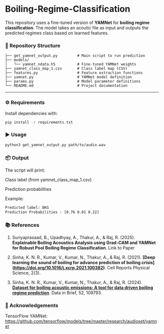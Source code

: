 # Boiling-Regime-Classification

This repository uses a fine-tuned version of **YAMNet** for **boiling regime classification**. The model takes an acoutic file as input and outputs the predicted regimes class based on learned features.

### 📁 Repository Structure
```
├── get_yamnet_output.py         # Main script to run prediction
├── models/
│   └── yamnet_ndata.h5          # Fine-tuned YAMNet weights
├── yamnet_class_map_1.csv       # Class label map (CSV)
├── features.py                  # Feature extraction functions
├── yamnet.py                    # YAMNet model definition
├── params.py                    # Model parameter definitions
└── README.md                    # Project documentation
```
---

### ⚙️ Requirements

Install dependencies with:

```bash
pip install -r requirements.txt
```
### ▶️ Usage
```bash
python3 get_yamnet_output.py path/to/audio.wav
```
### 📦 Output

The script will print:

Class label (from yamnet_class_map_1.csv)

Prediction probabilities

Example:
``` bash
Predicted label: BKG
Prediction Probabilities : [0.76 0.01 0.22]
```

### 📚 References

1.  Suriyaprasaad, B., Upadhyay, A., Thakur, A., & Raj, R. (2025). **Explainable Boiling Acoustics Analysis using Grad-CAM and YAMNet for Robust Pool Boiling Regime Classification**. Link to Paper

2.  Sinha, K. N. R., Kumar, V., Kumar, N., Thakur, A., & Raj, R. (2021). **[Deep learning the sound of boiling for advance prediction of boiling crisis] (https://doi.org/10.1016/j.xcrp.2021.100382)**. Cell Reports Physical Science, 2(3).
  
3.  Sinha, K. N. R., Kumar, V., Kumar, N., Thakur, A., & Raj, R. (2024). **[Dataset for boiling acoustic emissions: A tool for data driven boiling regime prediction](https://doi.org/10.1016/j.dib.2023.109793)**. Data in Brief, 52, 109793.


### 🙏 Acknowledgements

TensorFlow YAMNet: https://github.com/tensorflow/models/tree/master/research/audioset/yamnet
